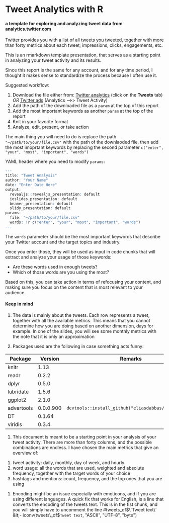 Tweet Analytics with R
================

#### a template for exploring and analyzing tweet data from analytics.twitter.com

Twitter provides you with a list of all tweets you tweeted, together with more than forty metrics about each tweet; impressions, clicks, engagements, etc.

This is an rmarkdown template presentation, that serves as a starting point in analyzing your tweet activity and its results.

Since this report is the same for any account, and for any time period, I thought it makes sense to standardize the process because I often use it.

Suggested workflow:

1.  Download the file either from:
    [Twitter analytics](http://analytics.twitter.com) (click on the **Tweets** tab) *OR*
    [Twitter ads](http://ads.twitter.com) (Analytics --&gt;&gt; Tweet Activity)
2.  Add the path of the downloaded file as a `param` at the top of this report
3.  Add the most important keywords as another `param` at the top of the report
4.  Knit in your favorite format
5.  Analyze, edit, present, or take action

The main thing you will need to do is replace the path `"~/path/to/your/file.csv"` with the path of the downlaoded file, then add the most imoprtant keywords by replacing the second parameter `c("enter", "your", "most", "important", "words")`

YAML header where you need to modify `params`:

``` r
---
title: "Tweet Analysis"
author: "Your Name"
date: "Enter Date Here"
output:
  revealjs::revealjs_presentation: default
  ioslides_presentation: default
  beamer_presentation: default
  slidy_presentation: default
params:
  file: "~/path/to/your/file.csv"
  words: !r c("enter", "your", "most", "important", "words")
---
```

The `words` parameter should be the most important keywords that describe your Twitter account and the target topics and industry.

Once you enter those, they will be used as input in code chunks that will extract and analyze your usage of those keywords:
- Are these words used in enough tweets?
- Which of those words are you using the most?

Based on this, you can take action in terms of refocusing your content, and making sure you focus on the content that is most relevant to your audience.

#### Keep in mind

1.  The data is mainly about the tweets. Each row represents a tweet, together with all the available metrics. This means that you cannot determine how you are doing based on another dimension, days for example. In one of the slides, you will see some monthly metrics with the note that it is only an approximation

2.  Packages used are the following in case something acts funny:

| Package    | Version   | Remarks                                              |
|------------|-----------|------------------------------------------------------|
| knitr      | 1.13      |                                                      |
| readr      | 0.2.2     |                                                      |
| dplyr      | 0.5.0     |                                                      |
| lubridate  | 1.5.6     |                                                      |
| ggplot2    | 2.1.0     |                                                      |
| advertools | 0.0.0.900 | `devtools::install_github("eliasdabbas/advertools")` |
| DT         | 0.1.64    |                                                      |
| viridis    | 0.3.4     |

1.  This document is meant to be a starting point in your analysis of your tweet activity. There are more than forty columns, and the possible combinations are endless. I have chosen the main metrics that give an overview of:

<!-- -->

1.  tweet activity: daily, monthly, day of week, and hourly
2.  word usage: all the words that are used, weighted and absolute frequency, together with the target words of your choice
3.  hashtags and mentions: count, frequency, and the top ones that you are using

<!-- -->

1.  Encoding might be an issue especially with emoticons, and if you are using different languages. A quick fix that works for English, is a line that converts the encoding of the tweets text. This is in the fist chunk, and you will simply have to uncomment the line
    \#tweets\_df$\`Tweet text\` &lt;- iconv(tweets\_df$`Tweet text`, "ASCII", "UTF-8", "byte")
